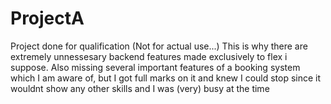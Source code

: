# ProjectA
Project done for qualification (Not for actual use...)
This is why there are extremely unnessesary backend features made exclusively to flex i suppose.
Also missing several important features of a booking system which I am aware of, but I got full marks on it and knew I could stop since it wouldnt 
show any other skills and I was (very) busy at the time
